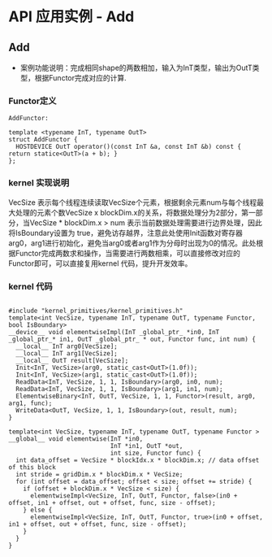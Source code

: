 # API 应用实例 - Add
## Add
+ 案例功能说明：完成相同shape的两数相加，输入为InT类型，输出为OutT类型，根据Functor完成对应的计算.

### Functor定义

```
AddFunctor:

template <typename InT, typename OutT>
struct AddFunctor {
  HOSTDEVICE OutT operator()(const InT &a, const InT &b) const { return statice<OutT>(a + b); }
};

```
### kernel 实现说明

VecSize 表示每个线程连续读取VecSize个元素，根据剩余元素num与每个线程最大处理的元素个数VecSize x blockDim.x的关系，将数据处理分为2部分，第一部分，当VecSize * blockDim.x > num 表示当前数据处理需要进行边界处理，因此将IsBoundary设置为 true，避免访存越界，注意此处使用Init函数对寄存器arg0，arg1进行初始化，避免当arg0或者arg1作为分母时出现为0的情况。此处根据Functor完成两数求和操作，当需要进行两数相乘，可以直接修改对应的Functor即可，可以直接复用kernel 代码，提升开发效率。

### kernel 代码

```

#include "kernel_primitives/kernel_primitives.h"
template<int VecSize, typename InT, typename OutT, typename Functor, bool IsBoundary>
__device__ void elementwiseImpl(InT _global_ptr_ *in0, InT _global_ptr_* in1, OutT _global_ptr_ * out, Functor func, int num) {
  __local__ InT arg0[VecSize];
  __local__ InT arg1[VecSize];
  __local__ OutT result[VecSize];
  Init<InT, VecSize>(arg0, static_cast<OutT>(1.0f));
  Init<InT, VecSize>(arg1, static_cast<OutT>(1.0f));
  ReadData<InT, VecSize, 1, 1, IsBoundary>(arg0, in0, num);
  ReadData<InT, VecSize, 1, 1, IsBoundary>(arg1, in1, num);
  ElementwiseBinary<InT, OutT, VecSize, 1, 1, Functor>(result, arg0, arg1, func);
  WriteData<OutT, VecSize, 1, 1, IsBoundary>(out, result, num);
}

template<int VecSize, typename InT, typename OutT, typename Functor >
__global__ void elementwise(InT *in0,
                            InT *in1, OutT *out,
                            int size, Functor func) {
  int data_offset = VecSize * blockIdx.x * blockDim.x; // data offset of this block
  int stride = gridDim.x * blockDim.x * VecSize;
  for (int offset = data_offset; offset < size; offset += stride) {
    if (offset + blockDim.x * VecSize < size) {
      elementwiseImpl<VecSize, InT, OutT, Functor, false>(in0 + offset, in1 + offset, out + offset, func, size - offset);
    } else {
      elementwiseImpl<VecSize, InT, OutT, Functor, true>(in0 + offset, in1 + offset, out + offset, func, size - offset);
    }
  }
}

```
